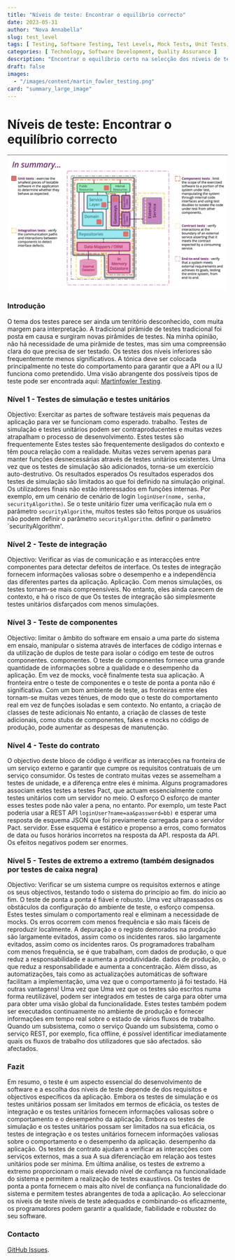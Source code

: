 ```yaml
---
title: "Níveis de teste: Encontrar o equilíbrio correcto"
date: 2023-05-31
author: "Nova Annabella"
slug: test_level
tags: [ Testing, Software Testing, Test Levels, Mock Tests, Unit Tests, Integration Tests, Component Tests, Contract Tests, End-to-End Tests ]
categories: [ Technology, Software Development, Quality Assurance ]
description: "Encontrar o equilíbrio certo na selecção dos níveis de teste adequados para testes de software."
draft: false
images:
  - "/images/content/martin_fowler_testing.png"
card: "summary_large_image"
---
```



# Níveis de teste: Encontrar o equilíbrio correcto

[![testebenen](/images/content/martin_fowler_testing.png)](https://martinfowler.com/articles/microservice-testing/)

### Introdução

O tema dos testes parece ser ainda um território desconhecido, com muita margem para interpretação. A tradicional
pirâmide de testes tradicional foi posta em causa e surgiram novas pirâmides de testes. Na minha opinião, não há
necessidade de uma pirâmide de testes, mas sim uma compreensão clara do que precisa de ser testado. Os testes dos níveis
inferiores são frequentemente menos significativos. A tónica deve ser colocada principalmente no teste do comportamento
para garantir que a API ou a IU funciona como pretendido. Uma visão abrangente dos possíveis tipos de teste pode ser
encontrada aqui: [Martinfowler Testing](https://martinfowler.com/articles/microservice-testing/).

### Nível 1 - Testes de simulação e testes unitários

Objectivo: Exercitar as partes de software testáveis mais pequenas da aplicação para ver se funcionam como esperado.
trabalho. Testes de simulação e testes unitários podem ser contraproducentes e muitas vezes atrapalham o processo de
desenvolvimento. Estes testes são frequentemente Estes testes são frequentemente desligados do contexto e têm pouca
relação com a realidade. Muitas vezes servem apenas para manter funções desnecessárias através de testes unitários
existentes. Uma vez que os testes de simulação são adicionados, torna-se um exercício auto-destrutivo. Os resultados
esperados Os resultados esperados dos testes de simulação são limitados ao que foi definido na simulação original. Os
utilizadores finais não estão interessados em funções internas. Por exemplo, em um cenário de cenário de login
`loginUser(nome, senha, securityAlgorithm)`. Se o teste unitário fizer uma verificação nula em o parâmetro
`securityAlgorithm`, muitos testes são feitos porque os usuários não podem definir o parâmetro `securityAlgorithm`.
definir o parâmetro `securityAlgorithm'.

### Nível 2 - Teste de integração

Objectivo: Verificar as vias de comunicação e as interacções entre componentes para detectar defeitos de interface. Os
testes de integração fornecem informações valiosas sobre o desempenho e a independência das diferentes partes da
aplicação. Aplicação. Com menos simulações, os testes tornam-se mais compreensíveis. No entanto, eles ainda carecem de
contexto, e há o risco de que Os testes de integração são simplesmente testes unitários disfarçados com menos
simulações.

### Nível 3 - Teste de componentes

Objectivo: limitar o âmbito do software em ensaio a uma parte do sistema em ensaio, manipular o sistema através de
interfaces de código internas e da utilização de duplos de teste para isolar o código em teste de outros componentes.
componentes. O teste de componentes fornece uma grande quantidade de informações sobre a qualidade e o desempenho da
aplicação. Em vez de mocks, você finalmente testa sua aplicação. A fronteira entre o teste de componentes e o teste de
ponta a ponta não é significativa. Com um bom ambiente de teste, as fronteiras entre eles tornam-se muitas vezes ténues,
de modo que o teste do comportamento real em vez de funções isoladas e sem contexto. No entanto, a criação de classes de
teste adicionais No entanto, a criação de classes de teste adicionais, como stubs de componentes, fakes e mocks no
código de produção, pode aumentar as despesas de manutenção.

### Nível 4 - Teste do contrato

O objectivo deste bloco de código é verificar as interacções na fronteira de um serviço externo e garantir que cumpre os
requisitos contratuais de um serviço consumidor. Os testes de contrato muitas vezes se assemelham a testes de unidade,
e a diferença entre eles é mínima. Alguns programadores associam estes testes a testes Pact, que actuam essencialmente
como testes unitários com um servidor no meio. O esforço O esforço de manter esses testes pode não valer a pena, no
entanto. Por exemplo, um teste Pact poderia usar a REST API `loginUser?name=aa&password=bb)` e esperar uma resposta de
esquema JSON que foi previamente carregada para o servidor Pact. servidor. Esse esquema é estático e propenso a erros,
como formatos de data ou fusos horários incorretos na resposta da API. resposta da API. Os efeitos negativos podem ser
enormes.

### Nível 5 - Testes de extremo a extremo (também designados por testes de caixa negra)

Objectivo: Verificar se um sistema cumpre os requisitos externos e atinge os seus objectivos, testando todo o sistema do
princípio ao fim. do início ao fim. O teste de ponta a ponta é fiável e robusto. Uma vez ultrapassados os obstáculos da
configuração do ambiente de teste, o esforço compensa. Estes testes simulam o comportamento real e eliminam a
necessidade de mocks. Os erros ocorrem com menos frequência e são mais fáceis de reproduzir localmente. A depuração e o
registo demorados na produção são largamente evitados, assim como os incidentes raros. são largamente evitados, assim
como os incidentes raros. Os programadores trabalham com menos frequência, se é que trabalham, com dados de produção, o
que reduz a responsabilidade e aumenta a produtividade. dados de produção, o que reduz a responsabilidade e aumenta a
concentração. Além disso, as automatizações, tais como as actualizações automáticas de software facilitam a
implementação, uma vez que o comportamento já foi testado. Há outras vantagens! Uma vez que Uma vez que os testes são
escritos numa forma reutilizável, podem ser integrados em testes de carga para obter uma para obter uma visão global da
funcionalidade. Estes testes também podem ser executados continuamente no ambiente de produção e fornecer informações em
tempo real sobre o estado de vários fluxos de trabalho. Quando um subsistema, como o serviço Quando um subsistema, como
o serviço REST, por exemplo, fica offline, é possível identificar imediatamente quais os fluxos de trabalho dos
utilizadores que são afectados. são afectados.

### Fazit

Em resumo, o teste é um aspecto essencial do desenvolvimento de software e a escolha dos níveis de teste depende de dos
requisitos e objectivos específicos da aplicação. Embora os testes de simulação e os testes unitários possam ser
limitados em termos de eficácia, os testes de integração e os testes unitários fornecem informações valiosas sobre o
comportamento e o desempenho da aplicação. Embora os testes de simulação e os testes unitários possam ser limitados na
sua eficácia, os testes de integração e os testes unitários fornecem informações valiosas sobre o comportamento e o
desempenho da aplicação. desempenho da aplicação. Os testes de contrato ajudam a verificar as interacções com serviços
externos, mas a sua A sua diferenciação em relação aos testes unitários pode ser mínima. Em última análise, os testes de
extremo a extremo proporcionam o mais elevado nível de confiança na funcionalidade do sistema e permitem a realização de
testes exaustivos. Os testes de ponta a ponta fornecem o mais alto nível de confiança na funcionalidade do sistema e
permitem testes abrangentes de toda a aplicação. Ao seleccionar os níveis de teste níveis de teste adequados e
combinando-os eficazmente, os programadores podem garantir a qualidade, fiabilidade e robustez do seu software.

### Contacto

[GitHub Issues](https://github.com/NovaAnnabella/the_unspoken/issues/new/choose).
